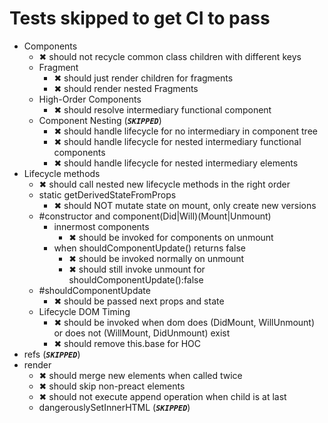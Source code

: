 # Tests skipped to get CI to pass

- Components
	- ✖ should not recycle common class children with different keys
	- Fragment
		- ✖ should just render children for fragments
		- ✖ should render nested Fragments
	- High-Order Components
		- ✖ should resolve intermediary functional component
	- Component Nesting (***`SKIPPED`***)
		- ✖ should handle lifecycle for no intermediary in component tree
		- ✖ should handle lifecycle for nested intermediary functional components
		- ✖ should handle lifecycle for nested intermediary elements
- Lifecycle methods
	- ✖ should call nested new lifecycle methods in the right order
	- static getDerivedStateFromProps
		- ✖ should NOT mutate state on mount, only create new versions
	- \#constructor and component(Did|Will)(Mount|Unmount)
		- innermost components
			- ✖ should be invoked for components on unmount
		- when shouldComponentUpdate() returns false
			- ✖ should be invoked normally on unmount
			- ✖ should still invoke unmount for shouldComponentUpdate():false
	- \#shouldComponentUpdate
		- ✖ should be passed next props and state
	- Lifecycle DOM Timing
		- ✖ should be invoked when dom does (DidMount, WillUnmount) or does not (WillMount, DidUnmount) exist
		- ✖ should remove this.base for HOC
- refs (***`SKIPPED`***)
- render
	- ✖ should merge new elements when called twice
	- ✖ should skip non-preact elements
	- ✖ should not execute append operation when child is at last
	- dangerouslySetInnerHTML (***`SKIPPED`***)

